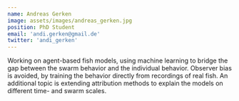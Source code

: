 ```yaml
---
name: Andreas Gerken
image: assets/images/andreas_gerken.jpg
position: PhD Student
email: 'andi.gerken@gmail.de'
twitter: 'andi_gerken'
---
```


Working on agent-based fish models, using machine learning to bridge the gap between the swarm behavior and the individual behavior. Observer bias is avoided, by training the behavior directly from recordings of real fish. An additional topic is extending attribution methods to explain the models on different time- and swarm scales.

